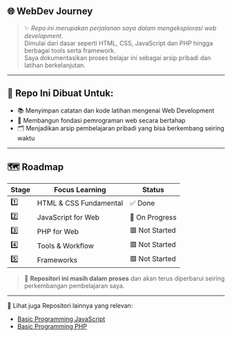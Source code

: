 ## 🌐 WebDev Journey
> ✨ *Repo ini merupakan perjalanan saya dalam mengeksplorasi web development.*  
> Dimulai dari dasar seperti HTML, CSS, JavaScript dan PHP hingga berbagai tools serta framework. <br>
> Saya dokumentasikan proses belajar ini sebagai arsip pribadi dan latihan berkelanjutan.

---

## 🎯 Repo Ini Dibuat Untuk:
- 📚 Menyimpan catatan dan kode latihan mengenai Web Development  
- 🧠 Membangun fondasi pemrograman web secara bertahap  
- 🗂️ Menjadikan arsip pembelajaran pribadi yang bisa berkembang seiring waktu 

---

## 🗺️ Roadmap
| Stage |  Focus Learning                  | Status              |
|-------|----------------------------------|---------------------|
|  1️⃣   | HTML & CSS Fundamental           | ✅ Done             |
|  2️⃣   | JavaScript for Web               | 🔄 On Progress      |
|  3️⃣   | PHP for Web                      | 🟥 Not Started      |
|  4️⃣   | Tools & Workflow                 | 🟥 Not Started      |
|  5️⃣   | Frameworks                       | 🟥 Not Started      |

> 📌 **Repositori ini masih dalam proses** dan akan terus diperbarui seiring perkembangan pembelajaran saya.

---

📂 Lihat juga Repositori lainnya yang relevan:
- [Basic Programming JavaScript](https://github.com/iiohanestj09/basic-programming-javascript)
- [Basic Programming PHP](https://github.com/iiohanestj09/basic-programming-php)